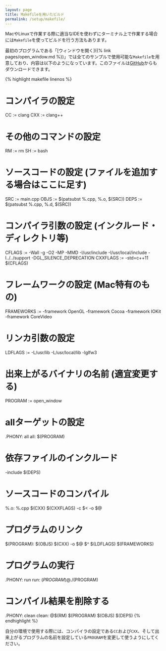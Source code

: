 ```yaml
---
layout: page
title: Makefileを用いたビルド
permalink: /setup/makefile/
---
```


MacやLinuxで作業する際に適当なIDEを使わずにターミナル上で作業する場合には`Makefile`を使ってビルドを行う方法もあります。

最初のプログラムである「[ウィンドウを開く]({% link pages/open_window.md %})」では全てのサンプルで使用可能な`Makefile`を用意しており、内容は以下のようになっています。このファイルは[GitHub](https://github.com/tatsy/OpenGLCourseJP/blob/master/src/open_window/Makefile)からもダウンロードできます。

{% highlight makefile linenos %}
# コンパイラの設定
CC          := clang
CXX         := clang++

# その他のコマンドの設定
RM          := rm
SH          := bash

# ソースコードの設定 (ファイルを追加する場合はここに足す)
SRC         := main.cpp
OBJS        := $(patsubst %.cpp, %.o, $(SRC))
DEPS        := $(patsubst %.cpp, %.d, $(SRC))

# コンパイラ引数の設定 (インクルード・ディレクトリ等)
CFLAGS      := -Wall -g -O2 -MP -MMD -I/usr/include -I/usr/local/include -I../../support -DGL_SILENCE_DEPRECATION
CXXFLAGS    := -std=c++11 $(CFLAGS)

# フレームワークの設定 (Mac特有のもの)
FRAMEWORKS  := -framework OpenGL -framework Cocoa -framework IOKit -framework CoreVideo

# リンカ引数の設定
LDFLAGS     := -L/usr/lib -L/usr/local/lib -lglfw3

# 出来上がるバイナリの名前 (適宜変更する)
PROGRAM     := open_window

# allターゲットの設定
.PHONY: all
all: $(PROGRAM)

# 依存ファイルのインクルード
-include $(DEPS)

# ソースコードのコンパイル
%.o: %.cpp
	$(CXX) $(CXXFLAGS) -c $< -o $@

# プログラムのリンク
$(PROGRAM): $(OBJS)
	$(CXX) -o $@ $^ $(LDFLAGS) $(FRAMEWORKS)

# プログラムの実行
.PHONY: run
run: $(PROGRAM)
	@./$(PROGRAM)

# コンパイル結果を削除する
.PHONY: clean
clean:
	@$(RM) $(PROGRAM) $(OBJS) $(DEPS)
{% endhighlight %}

自分の環境で使用する際には、コンパイラの設定である`CC`および`CXX`、そして出来上がるプログラムの名前を設定している`PROGRAM`を変更して使うようにしてください。
